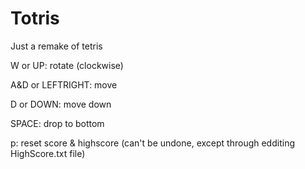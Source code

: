 # Totris
Just a remake of tetris

W or UP: rotate (clockwise)

A&D or LEFTRIGHT: move

D or DOWN: move down

SPACE: drop to bottom

p: reset score & highscore (can't be undone, except through edditing HighScore.txt file)
